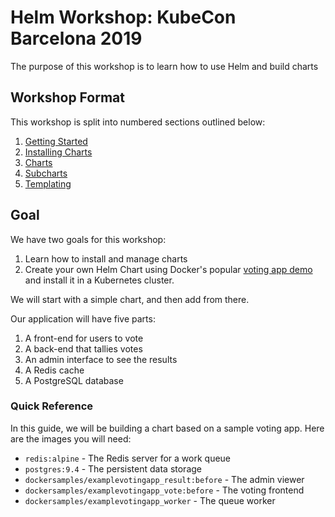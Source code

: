 # Helm Workshop: KubeCon Barcelona 2019

The purpose of this workshop is to learn how to use Helm and build charts

## Workshop Format

This workshop is split into numbered sections outlined below:
1. [Getting Started](01-getting-started/)
2. [Installing Charts](02-installing-charts)
3. [Charts](03-charts/)
4. [Subcharts](04-subcharts/)
5. [Templating](05-templating/)

## Goal

We have two goals for this workshop:

1. Learn how to install and manage charts
2. Create your own Helm Chart using Docker's popular [voting app
   demo](https://github.com/dockersamples/example-voting-app) and install it in
   a Kubernetes cluster.

We will start with a simple chart, and then add from there.

Our application will have five parts:

1. A front-end for users to vote
1. A back-end that tallies votes
1. An admin interface to see the results
1. A Redis cache
1. A PostgreSQL database

### Quick Reference

In this guide, we will be building a chart based on a sample voting app. Here
are the images you will need:

- `redis:alpine` - The Redis server for a work queue
- `postgres:9.4` - The persistent data storage
- `dockersamples/examplevotingapp_result:before` - The admin viewer
- `dockersamples/examplevotingapp_vote:before` - The voting frontend
- `dockersamples/examplevotingapp_worker` - The queue worker
